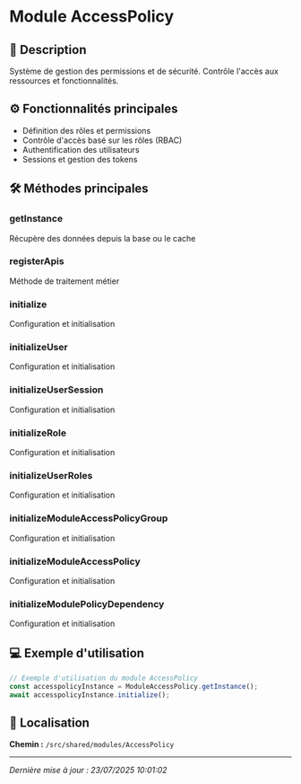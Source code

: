 # Module AccessPolicy

## 📖 Description

Système de gestion des permissions et de sécurité. Contrôle l'accès aux ressources et fonctionnalités.

## ⚙️ Fonctionnalités principales

- Définition des rôles et permissions
- Contrôle d'accès basé sur les rôles (RBAC)
- Authentification des utilisateurs
- Sessions et gestion des tokens



## 🛠️ Méthodes principales

### getInstance
Récupère des données depuis la base ou le cache

### registerApis
Méthode de traitement métier

### initialize
Configuration et initialisation

### initializeUser
Configuration et initialisation

### initializeUserSession
Configuration et initialisation

### initializeRole
Configuration et initialisation

### initializeUserRoles
Configuration et initialisation

### initializeModuleAccessPolicyGroup
Configuration et initialisation

### initializeModuleAccessPolicy
Configuration et initialisation

### initializeModulePolicyDependency
Configuration et initialisation



## 💻 Exemple d'utilisation

```typescript
// Exemple d'utilisation du module AccessPolicy
const accesspolicyInstance = ModuleAccessPolicy.getInstance();
await accesspolicyInstance.initialize();
```

## 📍 Localisation

**Chemin :** `/src/shared/modules/AccessPolicy`

---

*Dernière mise à jour : 23/07/2025 10:01:02*
